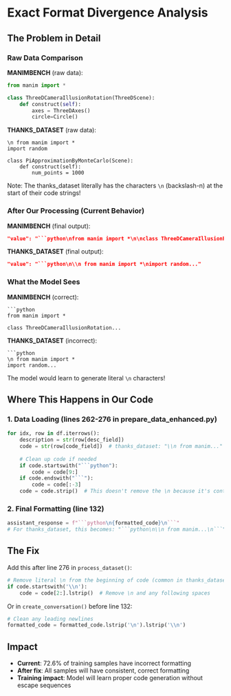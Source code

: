 # Exact Format Divergence Analysis

## The Problem in Detail

### Raw Data Comparison

**MANIMBENCH** (raw data):
```python
from manim import *

class ThreeDCameraIllusionRotation(ThreeDScene):
    def construct(self):
        axes = ThreeDAxes()
        circle=Circle()
```

**THANKS_DATASET** (raw data):
```
\n from manim import *
import random

class PiApproximationByMonteCarlo(Scene):
    def construct(self):
        num_points = 1000
```

Note: The thanks_dataset literally has the characters `\n` (backslash-n) at the start of their code strings!

### After Our Processing (Current Behavior)

**MANIMBENCH** (final output):
```json
"value": "```python\nfrom manim import *\n\nclass ThreeDCameraIllusionRotation..."
```

**THANKS_DATASET** (final output):
```json
"value": "```python\n\\n from manim import *\nimport random..."
```

### What the Model Sees

**MANIMBENCH** (correct):
````
```python
from manim import *

class ThreeDCameraIllusionRotation...
````

**THANKS_DATASET** (incorrect):
````
```python
\n from manim import *
import random...
````

The model would learn to generate literal `\n` characters!

## Where This Happens in Our Code

### 1. Data Loading (lines 262-276 in prepare_data_enhanced.py)
```python
for idx, row in df.iterrows():
    description = str(row[desc_field])
    code = str(row[code_field])  # thanks_dataset: "\\n from manim..."
    
    # Clean up code if needed
    if code.startswith("```python"):
        code = code[9:]
    if code.endswith("```"):
        code = code[:-3]
    code = code.strip()  # This doesn't remove the \n because it's content, not whitespace!
```

### 2. Final Formatting (line 132)
```python
assistant_response = f"```python\n{formatted_code}\n```"
# For thanks_dataset, this becomes: "```python\n\\n from manim...\n```"
```

## The Fix

Add this after line 276 in `process_dataset()`:

```python
# Remove literal \n from the beginning of code (common in thanks_dataset)
if code.startswith('\\n'):
    code = code[2:].lstrip()  # Remove \n and any following spaces
```

Or in `create_conversation()` before line 132:

```python
# Clean any leading newlines
formatted_code = formatted_code.lstrip('\n').lstrip('\\n')
```

## Impact

- **Current**: 72.6% of training samples have incorrect formatting
- **After fix**: All samples will have consistent, correct formatting
- **Training impact**: Model will learn proper code generation without escape sequences